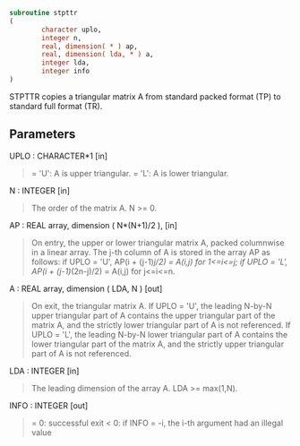 ```fortran
subroutine stpttr
(
        character uplo,
        integer n,
        real, dimension( * ) ap,
        real, dimension( lda, * ) a,
        integer lda,
        integer info
)
```

STPTTR copies a triangular matrix A from standard packed format (TP)
to standard full format (TR).

## Parameters
UPLO : CHARACTER*1 [in]
> = 'U':  A is upper triangular.
> = 'L':  A is lower triangular.

N : INTEGER [in]
> The order of the matrix A. N >= 0.

AP : REAL array, dimension ( N*(N+1)/2 ), [in]
> On entry, the upper or lower triangular matrix A, packed
> columnwise in a linear array. The j-th column of A is stored
> in the array AP as follows:
> if UPLO = 'U', AP(i + (j-1)*j/2) = A(i,j) for 1<=i<=j;
> if UPLO = 'L', AP(i + (j-1)*(2n-j)/2) = A(i,j) for j<=i<=n.

A : REAL array, dimension ( LDA, N ) [out]
> On exit, the triangular matrix A.  If UPLO = 'U', the leading
> N-by-N upper triangular part of A contains the upper
> triangular part of the matrix A, and the strictly lower
> triangular part of A is not referenced.  If UPLO = 'L', the
> leading N-by-N lower triangular part of A contains the lower
> triangular part of the matrix A, and the strictly upper
> triangular part of A is not referenced.

LDA : INTEGER [in]
> The leading dimension of the array A.  LDA >= max(1,N).

INFO : INTEGER [out]
> = 0:  successful exit
> < 0:  if INFO = -i, the i-th argument had an illegal value
